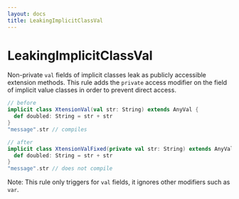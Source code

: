 ```yaml
---
layout: docs
title: LeakingImplicitClassVal
---
```


# LeakingImplicitClassVal

Non-private `val` fields of implicit classes leak as publicly accessible extension methods. 
This rule adds the `private` access modifier on the field of implicit value classes in order to prevent direct access.

```scala
// before
implicit class XtensionVal(val str: String) extends AnyVal {
  def doubled: String = str + str
}
"message".str // compiles

// after
implicit class XtensionValFixed(private val str: String) extends AnyVal {
  def doubled: String = str + str
}
"message".str // does not compile
```

Note: This rule only triggers for `val` fields, it ignores other modifiers such as `var`.